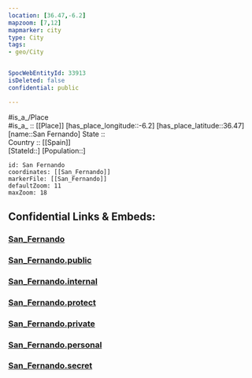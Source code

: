 ```yaml
---
location: [36.47,-6.2] 
mapzoom: [7,12] 
mapmarker: city 
type: City
tags:
- geo/City


SpocWebEntityId: 33913
isDeleted: false
confidential: public

---
```

#is_a_/Place  
#is_a_ :: [[Place]] 
[has_place_longitude::-6.2] 
[has_place_latitude::36.47] 
[name::San Fernando] 
State ::  
Country :: [[Spain]]  
[StateId::] 
[Population::] 



```leaflet
id: San Fernando
coordinates: [[San_Fernando]] 
markerFile: [[San_Fernando]] 
defaultZoom: 11 
maxZoom: 18
```


## Confidential Links & Embeds: 

### [San_Fernando](/_Standards/Earth/Continent/Europe/Europe~South/Spain/Provinces~Spain/Andalusia/Cádiz.Province/City/San_Fernando.md) 

### [San_Fernando.public](/_public/Earth/Continent/Europe/Europe~South/Spain/Provinces~Spain/Andalusia/Cádiz.Province/City/San_Fernando.public.md) 

### [San_Fernando.internal](/_internal/Earth/Continent/Europe/Europe~South/Spain/Provinces~Spain/Andalusia/Cádiz.Province/City/San_Fernando.internal.md) 

### [San_Fernando.protect](/_protect/Earth/Continent/Europe/Europe~South/Spain/Provinces~Spain/Andalusia/Cádiz.Province/City/San_Fernando.protect.md) 

### [San_Fernando.private](/_private/Earth/Continent/Europe/Europe~South/Spain/Provinces~Spain/Andalusia/Cádiz.Province/City/San_Fernando.private.md) 

### [San_Fernando.personal](/_personal/Earth/Continent/Europe/Europe~South/Spain/Provinces~Spain/Andalusia/Cádiz.Province/City/San_Fernando.personal.md) 

### [San_Fernando.secret](/_secret/Earth/Continent/Europe/Europe~South/Spain/Provinces~Spain/Andalusia/Cádiz.Province/City/San_Fernando.secret.md)

